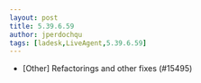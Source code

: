 ```yaml
---
layout: post
title: 5.39.6.59
author: jperdochqu
tags: [ladesk,LiveAgent,5.39.6.59]
---
```

- [Other] Refactorings and other fixes (#15495)